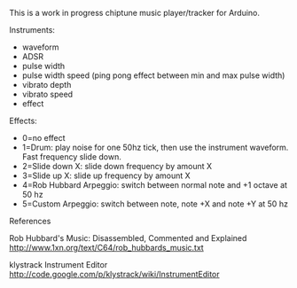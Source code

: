 This is a work in progress chiptune music player/tracker for Arduino.

Instruments:
- waveform
- ADSR
- pulse width
- pulse width speed (ping pong effect between min and max pulse width)
- vibrato depth
- vibrato speed
- effect

Effects:
- 0=no effect
- 1=Drum: play noise for one 50hz tick, then use the instrument waveform. Fast frequency slide down.
- 2=Slide down X: slide down frequency by amount X
- 3=Slide up X: slide up frequency by amount X
- 4=Rob Hubbard Arpeggio: switch between normal note and +1 octave at 50 hz
- 5=Custom Arpeggio: switch between note, note +X and note +Y at 50 hz

References

Rob Hubbard's Music: Disassembled, Commented and Explained
http://www.1xn.org/text/C64/rob_hubbards_music.txt

klystrack Instrument Editor
http://code.google.com/p/klystrack/wiki/InstrumentEditor